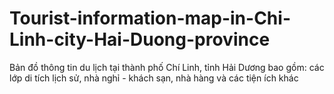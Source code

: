 # Tourist-information-map-in-Chi-Linh-city-Hai-Duong-province
Bản đồ thông tin du lịch tại thành phố Chí Linh, tỉnh Hải Dương bao gồm: các lớp di tích lịch sử, nhà nghỉ - khách sạn, nhà hàng và các tiện ích khác
